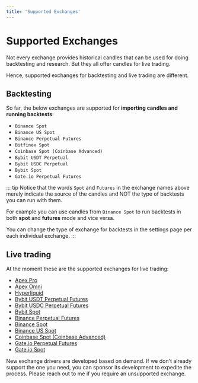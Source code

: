 ```yaml
---
title: 'Supported Exchanges'
---
```


# Supported Exchanges

Not every exchange provides historical candles that can be used for doing backtesting and research. But they all offer candles for live trading.

Hence, supported exchanges for backtesting and live trading are different.

## Backtesting

So far, the below exchanges are supported for **importing candles and running backtests**:

-   `Binance Spot`
-   `Binance US Spot`
-   `Binance Perpetual Futures`
-   `Bitfinex Spot`
-   `Coinbase Spot (Coinbase Advanced)`
-   `Bybit USDT Perpetual`
-   `Bybit USDC Perpetual`
-   `Bybit Spot`
-   `Gate.io Perpetual Futures`

::: tip
Notice that the words `Spot` and `Futures` in the exchange names above merely indicate the source of the candles and NOT the type of backtests you can run with them.

For example you can use candles from `Binance Spot` to run backtests in both **spot** and **futures** mode and vice versa.

You can change the type of exchange for backtests in the settings page per each individual exchange.
:::

## Live trading

At the moment these are the supported exchanges for live trading:

-   [Apex Pro](https://jesse.trade/apex)
-   [Apex Omni](https://jesse.trade/apex)
-   [Hyperliquid](https://jesse.trade/hyperliquid)
-   [Bybit USDT Perpetual Futures](https://jesse.trade/bybit)
-   [Bybit USDC Perpetual Futures](https://jesse.trade/bybit)
-   [Bybit Spot](https://jesse.trade/bybit)
-   [Binance Perpetual Futures](https://www.binance.com/en/futures/BTCUSDT)
-   [Binance Spot](https://www.binance.com/en/trade/BTC_USDT?theme=dark&type=spot)
-   [Binance US Spot](https://www.binance.us)
-   [Coinbase Spot (Coinbase Advanced)](https://www.coinbase.com/advanced-trade/spot/BTC-USD) 
-   [Gate.io Perpetual Futures](https://jesse.trade/gate)
-   [Gate.io Spot](https://jesse.trade/gate)

New exchange drivers are developed based on demand. If we don't already support the one you need, you can sponsor its development to expedite the process. Please reach out to me if you require an unsupported exchange.
